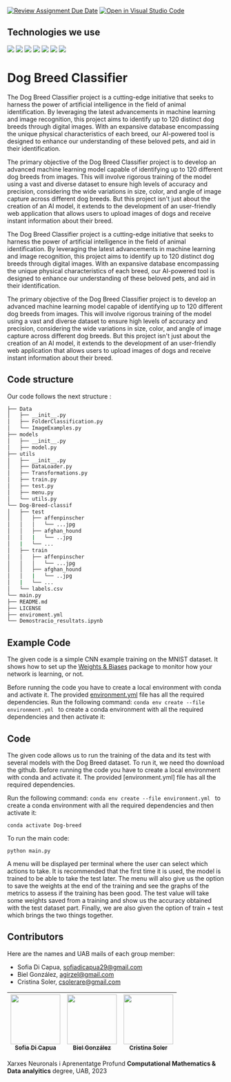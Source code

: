 [![Review Assignment Due Date](https://classroom.github.com/assets/deadline-readme-button-24ddc0f5d75046c5622901739e7c5dd533143b0c8e959d652212380cedb1ea36.svg)](https://classroom.github.com/a/sPgOnVC9)
[![Open in Visual Studio Code](https://classroom.github.com/assets/open-in-vscode-718a45dd9cf7e7f842a935f5ebbe5719a5e09af4491e668f4dbf3b35d5cca122.svg)](https://classroom.github.com/online_ide?assignment_repo_id=11103468&assignment_repo_type=AssignmentRepo)
## Technologies we use

<img src="https://img.shields.io/badge/Kaggle-20BEFF?style=for-the-badge&logo=Kaggle&logoColor=white" /> <img src="https://img.shields.io/badge/PyTorch-EE4C2C?style=for-the-badge&logo=pytorch&logoColor=white" />
<img src="https://img.shields.io/badge/conda-342B029.svg?&style=for-the-badge&logo=anaconda&logoColor=white" />
<img src="https://img.shields.io/badge/Jupyter-F37626.svg?&style=for-the-badge&logo=Jupyter&logoColor=white" />
<img src="https://img.shields.io/badge/Python-FFD43B?style=for-the-badge&logo=python&logoColor=blue" />
<img src="https://img.shields.io/badge/PyCharm-000000.svg?&style=for-the-badge&logo=PyCharm&logoColor=white" /> <img src="https://img.shields.io/badge/Streamlit-FF4B4B?style=for-the-badge&logo=Streamlit&logoColor=white" /> 


# Dog Breed Classifier
The Dog Breed Classifier project is a cutting-edge initiative that seeks to harness the power of artificial intelligence in the field of animal identification. By leveraging the latest advancements in machine learning and image recognition, this project aims to identify up to 120 distinct dog breeds through digital images. With an expansive database encompassing the unique physical characteristics of each breed, our AI-powered tool is designed to enhance our understanding of these beloved pets, and aid in their identification.

The primary objective of the Dog Breed Classifier project is to develop an advanced machine learning model capable of identifying up to 120 different dog breeds from images. This will involve rigorous training of the model using a vast and diverse dataset to ensure high levels of accuracy and precision, considering the wide variations in size, color, and angle of image capture across different dog breeds. But this project isn't just about the creation of an AI model, it extends to the development of an user-friendly web application that allows users to upload images of dogs and receive instant information about their breed.

The Dog Breed Classifier project is a cutting-edge initiative that seeks to harness the power of artificial intelligence in the field of animal identification. By leveraging the latest advancements in machine learning and image recognition, this project aims to identify up to 120 distinct dog breeds through digital images. With an expansive database encompassing the unique physical characteristics of each breed, our AI-powered tool is designed to enhance our understanding of these beloved pets, and aid in their identification.

The primary objective of the Dog Breed Classifier project is to develop an advanced machine learning model capable of identifying up to 120 different dog breeds from images. This will involve rigorous training of the model using a vast and diverse dataset to ensure high levels of accuracy and precision, considering the wide variations in size, color, and angle of image capture across different dog breeds. But this project isn't just about the creation of an AI model, it extends to the development of an user-friendly web application that allows users to upload images of dogs and receive instant information about their breed.

## Code structure
Our code follows the next structure :
```bash
├── Data
│   ├── __init__.py
│   ├── FolderClassification.py
│   └── ImageExamples.py
├── models
│   ├── __init__.py
│   ├── model.py
├── utils
│   ├── __init__.py
│   ├── DataLoader.py
│   ├── Transformations.py
│   ├── train.py
│   ├── test.py
│   ├── menu.py
│   └── utils.py
└── Dog-Breed-classif
│   ├── test
│   │   ├── affenpinscher
│   │   │   └── ...jpg
│   │   ├── afghan_hound
│   │   |   └── ..jpg
│   |   └── ...
│   ├── train
│   │   ├── affenpinscher
│   │   │   └── ...jpg
│   │   ├── afghan_hound
│   │   |   └── ..jpg
│   |   └── ...
│   └── labels.csv
└── main.py
├── README.md
├── LICENSE
├── enviroment.yml
└── Demostracio_resultats.ipynb
```
## Example Code
The given code is a simple CNN example training on the MNIST dataset. It shows how to set up the [Weights & Biases](https://wandb.ai/site)  package to monitor how your network is learning, or not.

Before running the code you have to create a local environment with conda and activate it. The provided [environment.yml](https://github.com/DCC-UAB/XNAP-Project/environment.yml) file has all the required dependencies. Run the following command: ``conda env create --file environment.yml `` to create a conda environment with all the required dependencies and then activate it:


## Code
The given code allows us to run the training of the data and its test with several models with the Dog Breed dataset. To run it, we need tho download the github. Before running the code you have to create a local environment with conda and activate it. The provided [environment.yml] file has all the required dependencies. 

Run the following command: ``conda env create --file environment.yml `` to create a conda environment with all the required dependencies and then activate it:

```
conda activate Dog-breed
```

To run the main code:
```
python main.py
```

A menu will be displayed per terminal where the user can select which actions to take. It is recommended that the first time it is used, the model is trained to be able to take the test later. The menu will also give us the option to save the weights at the end of the training and see the graphs of the metrics to assess if the training has been good. The test value will take some weights saved from a training and show us the accuracy obtained with the test dataset part. Finally, we are also given the option of train + test which brings the two things together.


## Contributors
Here are the names and UAB mails of each group member:

- Sofia Di Capua, sofiadicapua29@gmail.com
- Biel González, agirzel@gmail.com
- Cristina Soler, csolerare@gmail.com

| [<img src="https://avatars.githubusercontent.com/u/73697639?v=4" width=115><br><sub>Sofia Di Capua</sub>](https://github.com/SofiaDiCapua) |  [<img src="https://avatars.githubusercontent.com/u/81986384?v=4" width=115><br><sub>Biel González</sub>](https://github.com/Zynokrex) |  [<img src="https://avatars.githubusercontent.com/u/58566857?v=4" width=115><br><sub>Cristina Soler</sub>](https://github.com/kermitsc7) |
| :---: | :---: | :---: |


Xarxes Neuronals i Aprenentatge Profund
__Computational Mathematics & Data analyitics__ degree, UAB, 2023
